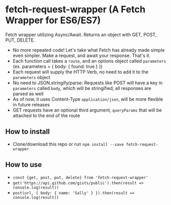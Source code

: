 # fetch-request-wrapper (A Fetch Wrapper for ES6/ES7)

Fetch wrapper utilizing Async/Await. Returns an object with GET, POST, PUT, DELETE.

- No more repeated code! Let's take what Fetch has already made simple even simpler. Make a request, and await your response. That's it.
- Each function call takes a `route`, and an options object called `parameters` (ex. parameters = { body: { found: true } })
- Each request will supply the HTTP Verb, no need to add it to the `parameters` object
- No need to JSON.stringify/parse: Requests like POST will have a key in `parameters` called `body`, which will be stringified, all responses are parsed as well
- As of now, it uses Content-Type `application/json`, will be more flexible in future releases
- GET requests have an optional third argument, `queryParams` that will be attached to the end of the route

## How to install

- Clone/download this repo or run `npm install --save fetch-request-wrapper`

## How to use

- `const {get, post, put, delete} from 'fetch-request-wrapper'`
- `get('https://api.github.com/gists/public').then(result => console.log(result))` 
- `post(url, { body: { name: 'Sally' } }).then(result => console.log(result))`
